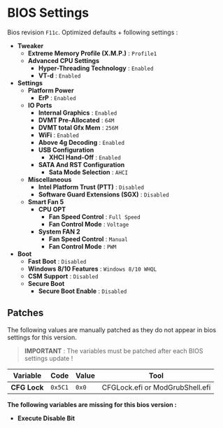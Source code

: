 # BIOS Settings

Bios revision `F11c`. Optimized defaults + following settings :

- **Tweaker**
  - **Extreme Memory Profile (X.M.P.)** : `Profile1`
  - **Advanced CPU Settings**
    - **Hyper-Threading Technology** : `Enabled`
    - **VT-d** : `Enabled`
- **Settings**
  - **Platform Power**
    - **ErP** : `Enabled`
  - **IO Ports**
    - **Internal Graphics** : `Enabled`
    - **DVMT Pre-Allocated** : `64M`
    - **DVMT total Gfx Mem** : `256M`
    - **WiFi** : `Enabled`
    - **Above 4g Decoding** : `Enabled`
    - **USB Configuration**
      - **XHCI Hand-Off** : `Enabled`
    - **SATA And RST Configuration**
      - **Sata Mode Selection** : `AHCI`
  - **Miscellaneous**
    - **Intel Platform Trust (PTT)** : `Disabled`
    - **Software Guard Extensions (SGX)** : `Disabled`
  - **Smart Fan 5**
    - **CPU OPT**
      - **Fan Speed Control** : `Full Speed`
      - **Fan Control Mode** : `Voltage`
    - **System FAN 2**
      - **Fan Speed Control** : `Manual`
      - **Fan Control Mode** : `PWM`
- **Boot**
  - **Fast Boot** : `Disabled`
  - **Windows 8/10 Features** : `Windows 8/10 WHQL`
  - **CSM Support** : `Disabled`
  - **Secure Boot**
    - **Secure Boot Enable** : `Disabled`

## Patches

The following values are manually patched as they do not appear in bios settings for this version.

> **IMPORTANT** : The variables must be patched after each BIOS settings update !

| Variable     | Code    | Value | Tool                            |
| ------------ | ------- | ----- | ------------------------------- |
| **CFG Lock** | `0x5C1` | `0x0` | CFGLock.efi or ModGrubShell.efi |

**The following variables are missing for this bios version :**

- **Execute Disable Bit**
